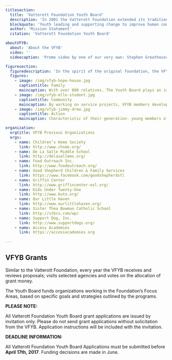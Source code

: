 ```yaml
---
titlesection:
  title: 'Vatterott Foundation Youth Board'
  description: 'In 2001 the Vatterott Foundation extended its tradition of giving by forming the Vatterott Foundation Youth Board (VFYB). The Youth Board is comprised of Vatterott descendants aged 13 to 30 who are interested in giving back to their community in the spirit of their ancestors.'
  blockquote: 'Youth leading and supporting change to improve human conditions, all for the greater glory of God!'
  author: 'Mission Statement'
  citation: 'Vatterott Foundation Youth Board'

aboutVFYB:
  about: 'About the VFYB'
  video: ''
  videocaption: 'Promo video by one of our very own: Stephen Greathouse'

figuresection:
  figuredescription: 'In the spirit of the original foundation, the VFYB takes a unique approach to their grant making. The VFYB focuses on three core aspects of charity: family, community and active participation.'
  figures: 
    - image: /img/vfyb-hope-house.jpg
      captiontitle: Family
      maincaption: With over 800 relatives, The Youth Board plays an important role in uniting young Vatterott cousins in the mission and values of their ancestors.
    - image: /img/vfyb-elle-student.jpg
      captiontitle: Community
      maincaption: By working on service projects, VFYB members develop the skills and compassion to truly learn how their grants are helping the community. The VFYB members practicing youth philanthropy hold the promise that young people, working in partnership with adults, can lead to improved human conditions.
    - image: /img/vfyb-jimmy-drew.jpg
      captiontitle: Action
      maincaption: Characteristic of their generation- young members of the Vatterott family dedicate their time in not only choosing and funding charities but also participate in service projects themselves.

organization:
  orgtitle: VFYB Previous Organizations
  orgs:
    - name: Children’s Home Society
      link: http://www.chsmo.org/
    - name: De La Salle Middle School
      link: http://delasallems.org/
    - name: Food Outreach Inc.
      link: http://www.foodoutreach.org/
    - name: Good Shepherd Children & Family Services
      link: https://www.facebook.com/goodshepherdstl
    - name: Griffin Center
      link: http://www.griffincenter-esl.org/
    - name: Kids Under Twenty-One
      link: http://www.kuto.org/
    - name: Our Little Haven
      link: http://www.ourlittlehaven.org/
    - name: Sister Thea Bowman Catholic School
      link: http://stbcs.com/wp/
    - name: Support Dog, Inc.
      link: http://www.supportdogs.org/
    - name: Access Academies
      link: https://accessacademies.org
      
---
```


## VFYB Grants

Similar to the Vatterott Foundation, every year the VFYB receives and reviews proposals; visits selected agencies and votes on the allocation of grant money.
  
The Youth Board funds organizations working in the Foundation’s Focus Areas, based on specific goals and strategies outlined by the programs.

**PLEASE NOTE:**

All Vatterott Foundation Youth Board grant applications are issued by invitation only. Please do not send grant applications without solicitation from the VFYB. Application instructions will be included with the invitation.

**DEADLINE INFORMATION:**

All Vatterott Foundation Youth Board Applications must be submitted before **April 17th, 2017**.  Funding decisions are made in June.


